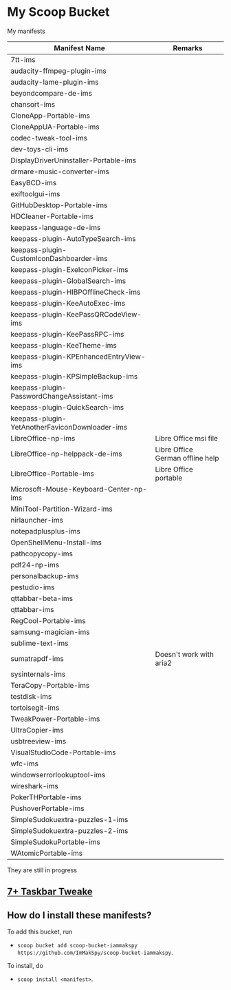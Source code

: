 # My Scoop Bucket

My manifests

| Manifest Name                                  | Remarks                          |
| ---------------------------------------------- | -------------------------------- |
| 7tt-ims                                        |                                  |
| audacity-ffmpeg-plugin-ims                     |                                  |
| audacity-lame-plugin-ims                       |                                  |
| beyondcompare-de-ims                           |                                  |
| chansort-ims                                   |                                  |
| CloneApp-Portable-ims                          |                                  |
| CloneAppUA-Portable-ims                        |                                  |
| codec-tweak-tool-ims                           |                                  |
| dev-toys-cli-ims                               |                                  |
| DisplayDriverUninstaller-Portable-ims          |                                  |
| drmare-music-converter-ims                     |                                  |
| EasyBCD-ims                                    |                                  |
| exiftoolgui-ims                                |                                  |
| GitHubDesktop-Portable-ims                     |                                  |
| HDCleaner-Portable-ims                         |                                  |
| keepass-language-de-ims                        |                                  |
| keepass-plugin-AutoTypeSearch-ims              |                                  |
| keepass-plugin-CustomIconDashboarder-ims       |                                  |
| keepass-plugin-ExeIconPicker-ims               |                                  |
| keepass-plugin-GlobalSearch-ims                |                                  |
| keepass-plugin-HIBPOfflineCheck-ims            |                                  |
| keepass-plugin-KeeAutoExec-ims                 |                                  |
| keepass-plugin-KeePassQRCodeView-ims           |                                  |
| keepass-plugin-KeePassRPC-ims                  |                                  |
| keepass-plugin-KeeTheme-ims                    |                                  |
| keepass-plugin-KPEnhancedEntryView-ims         |                                  |
| keepass-plugin-KPSimpleBackup-ims              |                                  |
| keepass-plugin-PasswordChangeAssistant-ims     |                                  |
| keepass-plugin-QuickSearch-ims                 |                                  |
| keepass-plugin-YetAnotherFaviconDownloader-ims |                                  |
| LibreOffice-np-ims                             | Libre Office msi file            |
| LibreOffice-np-helppack-de-ims                 | Libre Office German offline help |
| LibreOffice-Portable-ims                       | Libre Office portable            |
| Microsoft-Mouse-Keyboard-Center-np-ims         |                                  |
| MiniTool-Partition-Wizard-ims                  |                                  |
| nirlauncher-ims                                |                                  |
| notepadplusplus-ims                            |                                  |
| OpenShellMenu-Install-ims                      |                                  |
| pathcopycopy-ims                               |                                  |
| pdf24-np-ims                                   |                                  |
| personalbackup-ims                             |                                  |
| pestudio-ims                                   |                                  |
| qttabbar-beta-ims                              |                                  |
| qttabbar-ims                                   |                                  |
| RegCool-Portable-ims                           |                                  |
| samsung-magician-ims                           |                                  |
| sublime-text-ims                               |                                  |
| sumatrapdf-ims                                 | Doesn't work with aria2          |
| sysinternals-ims                               |                                  |
| TeraCopy-Portable-ims                          |                                  |
| testdisk-ims                                   |                                  |
| tortoisegit-ims                                |                                  |
| TweakPower-Portable-ims                        |                                  |
| UltraCopier-ims                                |                                  |
| usbtreeview-ims                                |                                  |
| VisualStudioCode-Portable-ims                  |                                  |
| wfc-ims                                        |                                  |
| windowserrorlookuptool-ims                     |                                  |
| wireshark-ims                                  |                                  |
| PokerTHPortable-ims                            |                                  |
| PushoverPortable-ims                           |                                  |
| SimpleSudokuextra-puzzles-1-ims                |                                  |
| SimpleSudokuextra-puzzles-2-ims                |                                  |
| SimpleSudokuPortable-ims                       |                                  |
| WAtomicPortable-ims                            |                                  |

They are still in progress

## [7+ Taskbar Tweake](https://ramensoftware.com/7-taskbar-tweaker "Permanent Link to 7+ Taskbar Tweaker")

How do I install these manifests?
---------------------------------

To add this bucket, run

- `scoop bucket add scoop-bucket-iammakspy https://github.com/ImMakSpy/scoop-bucket-iammakspy`.

To install, do

- `scoop install <manifest>`.

